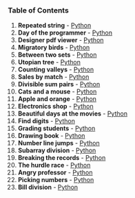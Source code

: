 ### Table of Contents
1. __Repeated string__ - [Python](Repeated%20String.py)
1. __Day of the programmer__ - [Python](Day%20of%20the%20Programmer.py)
1. __Designer pdf viewer__ - [Python](Designer%20PDF%20Viewer.py)
1. __Migratory birds__ - [Python](Migratory%20Birds.py)
1. __Between two sets__ - [Python](Between%20Two%20Sets.py)
1. __Utopian tree__ - [Python](Utopian%20Tree.py)
1. __Counting valleys__ - [Python](Counting%20Valleys.py)
1. __Sales by match__ - [Python](Sales%20by%20Match.py)
1. __Divisible sum pairs__ - [Python](Divisible%20Sum%20Pairs.py)
1. __Cats and a mouse__ - [Python](Cats%20and%20a%20Mouse.py)
1. __Apple and orange__ - [Python](Apple%20and%20Orange.py)
1. __Electronics shop__ - [Python](Electronics%20Shop.py)
1. __Beautiful days at the movies__ - [Python](Beautiful%20Days%20at%20the%20Movies.py)
1. __Find digits__ - [Python](Find%20Digits.py)
1. __Grading students__ - [Python](Grading%20Students.py)
1. __Drawing book__ - [Python](Drawing%20Book.py)
1. __Number line jumps__ - [Python](Number%20Line%20Jumps.py)
1. __Subarray division__ - [Python](Subarray%20Division.py)
1. __Breaking the records__ - [Python](Breaking%20the%20Records.py)
1. __The hurdle race__ - [Python](The%20Hurdle%20Race.py)
1. __Angry professor__ - [Python](Angry%20Professor.py)
1. __Picking numbers__ - [Python](Picking%20Numbers.py)
1. __Bill division__ - [Python](Bill%20Division.py)
